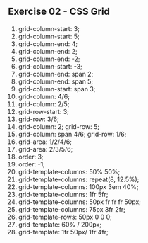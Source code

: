 ## Exercise 02 - CSS Grid

1. grid-column-start: 3;
2. grid-column-start: 5;
3. grid-column-end: 4;
4. grid-column-end: 2;
5. grid-column-end: -2;
6. grid-column-start: -3;
7. grid-column-end: span 2;
8. grid-column-end: span 5;
9. grid-column-start: span 3;
10. grid-column: 4/6;
11. grid-column: 2/5;
12. grid-row-start: 3;
13. grid-row: 3/6;
14. grid-column: 2;
    grid-row: 5;
15. grid-column: span 4/6;
    grid-row: 1/6;
16. grid-area: 1/2/4/6;
17. grid-area: 2/3/5/6;
18. order: 3;
19. order: -1;
20. grid-template-columns: 50% 50%;
21. grid-template-columns: repeat(8, 12.5%);
22. grid-template-columns: 100px 3em 40%;
23. grid-template-columns: 1fr 5fr;
24. grid-template-columns: 50px fr fr fr 50px;
25. grid-template-columns: 75px 3fr 2fr;
26. grid-template-rows: 50px 0 0 0;
27. grid-template: 60% / 200px;
28. grid-template: 1fr 50px/ 1fr 4fr;
